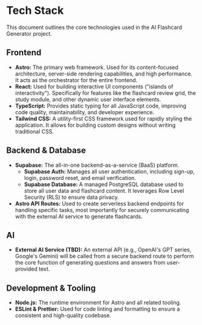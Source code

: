 # Tech Stack

This document outlines the core technologies used in the AI Flashcard Generator project.

## Frontend

*   **Astro:** The primary web framework. Used for its content-focused architecture, server-side rendering capabilities, and high performance. It acts as the orchestrator for the entire frontend.
*   **React:** Used for building interactive UI components ("islands of interactivity"). Specifically for features like the flashcard review grid, the study module, and other dynamic user interface elements.
*   **TypeScript:** Provides static typing for all JavaScript code, improving code quality, maintainability, and developer experience.
*   **Tailwind CSS:** A utility-first CSS framework used for rapidly styling the application. It allows for building custom designs without writing traditional CSS.

## Backend & Database

*   **Supabase:** The all-in-one backend-as-a-service (BaaS) platform.
    *   **Supabase Auth:** Manages all user authentication, including sign-up, login, password reset, and email verification.
    *   **Supabase Database:** A managed PostgreSQL database used to store all user data and flashcard content. It leverages Row Level Security (RLS) to ensure data privacy.
*   **Astro API Routes:** Used to create serverless backend endpoints for handling specific tasks, most importantly for securely communicating with the external AI service to generate flashcards.

## AI

*   **External AI Service (TBD):** An external API (e.g., OpenAI's GPT series, Google's Gemini) will be called from a secure backend route to perform the core function of generating questions and answers from user-provided text.

## Development & Tooling

*   **Node.js:** The runtime environment for Astro and all related tooling.
*   **ESLint & Prettier:** Used for code linting and formatting to ensure a consistent and high-quality codebase.
